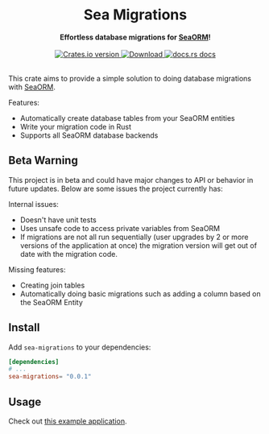 <h1 align="center">Sea Migrations</h1>
<div align="center">
 <strong>
   Effortless database migrations for <a href="https://www.sea-ql.org/SeaORM/">SeaORM</a>!
 </strong>
</div>

<br />

<div align="center">
  <!-- Crates version -->
  <a href="https://crates.io/crates/sea-migrations">
    <img src="https://img.shields.io/crates/v/sea-migrations.svg?style=flat-square"
    alt="Crates.io version" />
  </a>
  <!-- Downloads -->
  <a href="https://crates.io/crates/sea-migrations">
    <img src="https://img.shields.io/crates/d/sea-migrations.svg?style=flat-square"
      alt="Download" />
  </a>
  <!-- docs.rs docs -->
  <a href="https://docs.rs/sea-migrations">
    <img src="https://img.shields.io/badge/docs-latest-blue.svg?style=flat-square"
      alt="docs.rs docs" />
  </a>
</div>
<br/>

This crate aims to provide a simple solution to doing database migrations with [SeaORM](https://www.sea-ql.org/SeaORM/).

Features:
 - Automatically create database tables from your SeaORM entities
 - Write your migration code in Rust
 - Supports all SeaORM database backends

## Beta Warning

This project is in beta and could have major changes to API or behavior in future updates. Below are some issues the project currently has:

Internal issues:
 - Doesn't have unit tests
 - Uses unsafe code to access private variables from SeaORM
 - If migrations are not all run sequentially (user upgrades by 2 or more versions of the application at once) the migration version will get out of date with the migration code.

Missing features:
 - Creating join tables
 - Automatically doing basic migrations such as adding a column based on the SeaORM Entity

## Install

Add `sea-migrations` to your dependencies:

```toml
[dependencies]
# ...
sea-migrations= "0.0.1"
```
## Usage

Check out [this example application](https://github.com/oscartbeaumont/sea-migrations/tree/main/example).